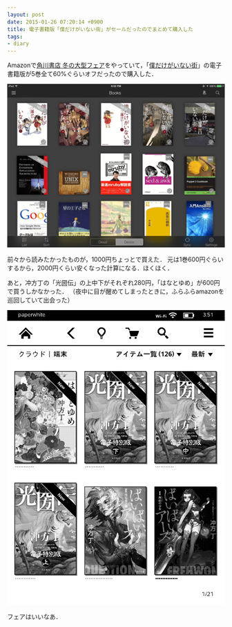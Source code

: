 ```yaml
---
layout: post
date: 2015-01-26 07:20:14 +0900
title: 電子書籍版「僕だけがいない街」がセールだったのでまとめて購入した
tags:
- diary
---
```

Amazonで[角川書店 冬の大型フェア](//www.amazon.co.jp/b?ie=UTF8&node=3418573051)をやっていて，「[僕だけがいない街](//www.kadokawa.co.jp/sp/bokumachi/)」の電子書籍版が5巻全て60%ぐらいオフだったので購入した．

![僕だけがいない街](/images/2015/01/26/manga.png)

前々から読みたかったものが，1000円ちょっとで買えた．
元は1巻600円ぐらいするから，2000円くらい安くなった計算になる．ほくほく．

あと，冲方丁の「光圀伝」の上中下がそれぞれ280円，「はなとゆめ」が600円で買うしかなかった．
（夜中に目が醒めてしまったときに，ふらふらamazonを巡回していて出会った）

![冲方丁](/images/2015/01/26/ubukata-toh.png)

フェアはいいなあ．
